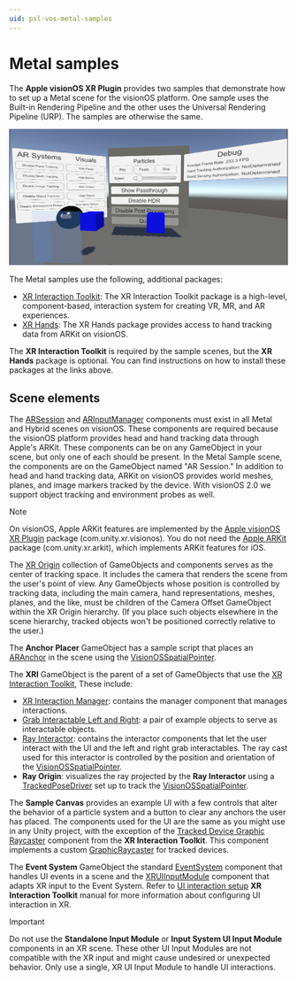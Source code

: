 ```yaml
---
uid: psl-vos-metal-samples
---
```


# Metal samples

The **Apple visionOS XR Plugin** provides two samples that demonstrate how to set up a Metal scene for the visionOS platform. One sample uses the Built-in Rendering Pipeline and the other uses the Universal Rendering Pipeline (URP). The samples are otherwise the same.

![](images/samples/visionos-xr-sample.png)

The Metal samples use the following, additional packages:

* [XR Interaction Toolkit](https://docs.unity3d.com/Packages/com.unity.xr.interaction.toolkit@latest?subfolder=/manual/installation.html): The XR Interaction Toolkit package is a high-level, component-based, interaction system for creating VR, MR, and AR experiences.
* [XR Hands](https://docs.unity3d.com/Packages/com.unity.xr.handslatest?subfolder=/manual/project-setup/install-xrhands.html): The XR Hands package provides access to hand tracking data from ARKit on visionOS.

The **XR Interaction Toolkit** is required by the sample scenes, but the **XR Hands** package is optional. You can find instructions on how to install these packages at the links above.


## Scene elements

The [ARSession](xref:arfoundation-session) and [ARInputManager](xref:arfoundation-session#ar-input-manager) components must exist in all Metal and Hybrid scenes on visionOS. These components are required because the visionOS platform provides head and hand tracking data through Apple's ARKit. These components can be on any GameObject in your scene, but only one of each should be present. In the Metal Sample scene, the components are on the GameObject named "AR Session." In addition to head and hand tracking data, ARKit on visionOS provides world meshes, planes, and image markers tracked by the device.  With visionOS 2.0 we support object tracking and environment probes as well.

> [!NOTE]
> On visionOS, Apple ARKit features are implemented by the [Apple visionOS XR Plugin](https://docs.unity3d.com/Packages/com.unity.xr.visionos@latest) package (com.unity.xr.visionos). You do not need the [Apple ARKit](https://docs.unity3d.com/Packages/com.unity.xr.arkit@latest) package (com.unity.xr.arkit), which implements ARKit features for iOS.

The [XR Origin](xref:xr-core-utils-xr-origin) collection of GameObjects and components serves as the center of tracking space. It includes the camera that renders the scene from the user's point of view. Any GameObjects whose position is controlled by tracking data, including the main camera, hand representations, meshes, planes, and the like, must be children of the Camera Offset GameObject within the XR Origin hierarchy. (If you place such objects elsewhere in the scene hierarchy, tracked objects won't be positioned correctly relative to the user.)

The **Anchor Placer** GameObject has a sample script that places an [ARAnchor](xref:arfoundation-anchors#anchoring-content) in the scene using the [VisionOSSpatialPointer](xref:UnityEngine.XR.VisionOS.InputDevices.VisionOSSpatialPointerControl).

The **XRI** GameObject is the parent of a set of GameObjects that use the [XR Interaction Toolkit](https://docs.unity3d.com/Packages/com.unity.xr.interaction.toolkit@latest), These include:

* [XR Interaction Manager](https://docs.unity3d.com/Packages/com.unity.xr.interaction.toolkit@latest?subfolder=/manual/xr-interaction-manager.html): contains the manager component that manages interactions.
* [Grab Interactable Left and Right](https://docs.unity3d.com/Packages/com.unity.xr.interaction.toolkit@latest?subfolder=/manual/xr-grab-interactable.html): a pair of example objects to serve as interactable objects.
* [Ray Interactor](https://docs.unity3d.com/Packages/com.unity.xr.interaction.toolkit@latest?subfolder=/manual/xr-ray-interactor.html): contains the interactor components that let the user interact with the UI and the left and right grab interactables. The ray cast used for this interactor is controlled by the position and orientation of the [VisionOSSpatialPointer](xref:UnityEngine.XR.VisionOS.InputDevices.VisionOSSpatialPointerControl).
* **Ray Origin**: visualizes the ray projected by the **Ray Interactor** using a [TrackedPoseDriver](xref:UnityEngine.InputSystem.XR.TrackedPoseDriver) set up to track the [VisionOSSpatialPointer](xref:UnityEngine.XR.VisionOS.InputDevices.VisionOSSpatialPointerControl).

The **Sample Canvas** provides an example UI with a few controls that alter the behavior of a particle system and a button to clear any anchors the user has placed. The components used for the UI are the same as you might use in any Unity project, with the exception of the [Tracked Device Graphic Raycaster](xref:UnityEngine.XR.Interaction.Toolkit.UI.TrackedDeviceGraphicRaycaster) component from the **XR Interaction Toolkit**. This component implements a custom [GraphicRaycaster](xref:UnityEngine.UI.GraphicRaycaster) for tracked devices.

The **Event System** GameObject the standard [EventSystem](xref:UnityEngine.EventSystems.EventSystem) component that handles UI events in a scene and the [XRUIInputModule](xref:UnityEngine.XR.Interaction.Toolkit.UI.XRUIInputModule) component that adapts XR input to the Event System. Refer to [UI interaction setup](xref:xri-ui-setup) **XR Interaction Toolkit** manual for more information about configuring UI interaction in XR.

> [!IMPORTANT]
> Do not use the **Standalone Input Module** or **Input System UI Input Module** components in an XR scene. These other UI Input Modules are not compatible with the XR input and might cause undesired or unexpected behavior. Only use a single, XR UI Input Module to handle UI interactions.
